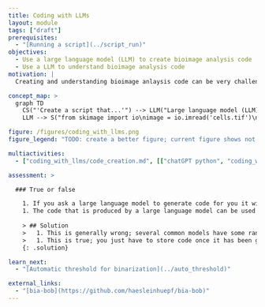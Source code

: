 ```yaml
---
title: Coding with LLMs
layout: module
tags: ["draft"]
prerequisites:
  - "[Running a script](../script_run)"
objectives:
  - Use a large language model (LLM) to create bioimage analysis code
  - Use a LLM to understand bioimage analysis code
motivation: |
  Creating and understanding bioimage anlaysis code can be very challenging, especially for coding beginners. Large language models (LLMs) are very useful tools to generate code based on instructions formulated in normal language. Moreover, LLMs can also be asked to explain parts of the code in normal language. Therefore, using LLMs can save a lot of time when creating code for bioimage analysis or other tasks. 

concept_map: >
  graph TD
    CS("'Create a script that...'") --> LLM("Large language model (LLM)")
    LLM --> S("from skimage import io\nimage = io.imread('cells.tif')\n...")

figure: /figures/coding_with_llms.png
figure_legend: "TODO: create a better figure; current figure shows not so great success using DALL-E"

multiactivities:
  - ["coding_with_llms/code_creation.md", [["chatGPT python", "coding_with_llms/code_creation_chatGPT_python.md"]]]

assessment: >

  ### True or false

    1. If you ask a large language model to generate code for you it will reprodcibly give you the exact same answer.
    1. The code that is produced by a large language model can be used to do reproducible science.
    
    > ## Solution
    >   1. This is generally wrong; several common models have some randomicity in their outputs.
    >   1. This is true; you just have to store code once it has been generated, e.g. using version control systems such as git.
    {: .solution}

learn_next:
  - "[Automatic threshold for binarization](../auto_threshold)"

external_links:
  - "[bia-bob](https://github.com/haesleinhuepf/bia-bob)"
---
```


